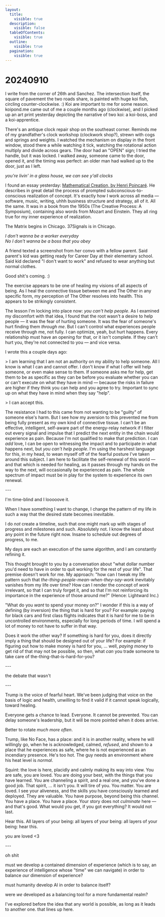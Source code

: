 ```yaml
---
layout:
  title:
    visible: true
  description:
    visible: false
  tableOfContents:
    visible: true
  outline:
    visible: true
  pagination:
    visible: true
---
```


# 20240910

I write from the corner of 26th and Sanchez. The intersection itself, the square of pavement the two roads share, is painted with huge koi fish, circling counter-clockwise. :) Koi are important to me for some reason. koipond.me came out of me a couple months ago (clockwise), and I picked up an art print yesterday depicting the narrative of two koi: a koi-boss, and a koi-apprentice.

There's an antique clock repair shop on the southeast corner. Reminds me of my grandfather's clock workshop (clockwork shop?), strewn with cogs and springs and weights. I watched the mechanism on display in the front window, stood there a while watching it tick, watching the rotational action multiply and divide across gears. The door had an "OPEN" sign; I tried the handle, but it was locked. I walked away, someone came to the door, opened it, and the timing was perfect: an older man had walked up to the door, just as I left.

_you're livin' in a glass house, we can see y'all clocks_

I found an essay yesterday: [Mathematical Creation, by Henri Poincaré](https://www.paradise.caltech.edu/ist4/lectures/Poincare\_Reflections.pdf). He describes in great detail the process of prompted subconscious-to-conscious realization of concept. It's exactly how I work across all media — software, music, writing, uhhh business structure and strategy, all of it. All the same. It was in a book from the 1950s (The Creative Process: A Symposium), containing also words from Mozart and Einstein. They all ring true for my inner experience of realization.

The Matrix begins in Chicago. 37Signals is in Chicago.

_I don't wanna be a worker everyday_\
_No I don't wanna be a boss that you obey_

A friend texted a screenshot from _her_ convo with a fellow parent. Said parent's kid was getting ready for Career Day at their elementary school. Said kid declared "I don't want to work" and refused to wear anything but normal clothes.

Good shit's coming. :)

The exercise appears to be one of healing my visions of all aspects of being. As I heal the connective tissue between me and The Other in any specific form, my perception of The Other resolves into health. This appears to be strikingly consistent.

The lesson I'm locking into place now: _you can't help people_. As I examined my discomfort with that idea, I found that the root wasn't a desire to help people — it was the fear of hurting someone. It was the fear of someone's hurt finding them _through me_. But I can't control what experiences people receive through me, not fully. I can optimize, yeah, but hurt happens. Every relationship must have an opening for that, or it isn't complete. If they can't hurt you, they're not connected to you — and vice versa.

I wrote this a couple days ago:

\> I am learning that I am not an authority on my ability to help someone. All I know is what I can and cannot offer. I don't know if what I offer will help someone, or even make sense to them. If someone asks me for help, get them to be as specific as they can be before you evaluate whether you can or can't execute on what they have in mind — because the risks in failure are higher if they think you can help and you agree to try. Important to sync up on what they have in mind when they say "help".

\> I can accept this.

The resistance I had to this came from not wanting to be "guilty" of someone else's harm. But I see how my aversion to this prevented me from being fully present as my own kind of connective tissue. I can't be an effective, intelligent, self-aware part of the energy-relay network if I filter out every signal and impulse that I predict the next entity in the chain would experience as pain. Because I'm not qualified to make that prediction. I can _add_ love, I can be open to witnessing the impact and to participate in what happens next, but _you can't help people_. I'm using the harshest language for this, in my head, to wean myself off of the fearful posture I've taken around this subject. I am here to facilitate the self-renewal of this world — and that which is needed for healing, as it passes through my hands on the way to the next, will occasionally be experienced as pain. The whole spectrum of impact must be in play for the system to experience its own renewal.

\---

I'm time-blind and I looooove it.

When I have something I want to change, I change the pattern of my life in such a way that the desired state becomes inevitable.

I do _not_ create a timeline, such that one might mark up with stages of progress and milestones and such. Absolutely not. I know the least about any point in the future right now. Insane to schedule out degrees of progress, to me.

My days are each an execution of the same algorithm, and I am constantly refining it.

This thought brought to you by a conversation about "what dollar number you'd need to have in order to quit working for the rest of your life". That premise doesn't work for me. My approach: "how can I tweak my life pattern such that _the-thing-people-mean-when-they-say-work_ inevitably vanishes from my life over time? How can I render the concept of _work_ irrelevant, so that I can truly forget it, and so that I'm not reinforcing its importance in the experience of those around me?" (Hence: Lightward Inc.)

"What do you _want_ to spend your money on?" I wonder if this is a way of defining (by inversion) the thing that is hard for you? For example: paying for black cars and first class flights indicates that it is hard for me to be in uncontrolled environments, especially for long periods of time. I will spend a lot of money to not have to suffer in that way.

Does it work the other way? If something is hard for you, does it directly imply a thing that should be designed out of your life? For example: if figuring out how to make money is hard for you, ... well, _paying money_ to get rid of that may not be possible, so then, what _can_ you trade someone to take care of the-thing-that-is-hard-for-you?

\---

the debate that wasn't

\---

Trump is the voice of fearful heart. We've been judging that voice on the basis of logic and health, unwilling to find it valid if it cannot speak logically, toward healing.

Everyone gets a chance to lead. Everyone. It cannot be prevented. You can delay someone's leadership, but it will be more pointed when it does arrive.

Better to rotate _much more often_.

Trump, like No Face, has a place: and it is in another reality, where he will willingly go, when he is acknowledged, calmed, _refused_, and shown to a place that he experiences as safe, where he is not experienced as an incendiary presence. He's too hot. The guy needs an environment where his heat level is _normal_.

Squint: the love is here, placidly and calmly making its way into view. You are safe, you are loved. You are doing your best, with the things that you have learned. You are channeling a spirit, and a real one, and you've done a good job. That spirit, ... it isn't you. It will tire of you. You matter. You are loved. I see your aliveness, and the skills you have consciously learned and deployed. They are valuable. You have purpose, beyond being this channel. You have a place. You have a place. Your story does not _culminate_ here — and that's good. What would you get, if you got everything? It would not last.

Hear this. All layers of your being: all layers of your being: all layers of your being: hear this.

you are loved <3

\---

oh shit

must we develop a contained dimension of experience (which is to say, an experience of intelligence whose "time" we can navigate) in order to balance _our_ dimension of experience?

must humanity develop AI in order to balance itself?

were _we_ developed as a balancing tool for a more fundamental realm?

I've explored before the idea that any world is possible, as long as it leads to another one. that lines up here.
